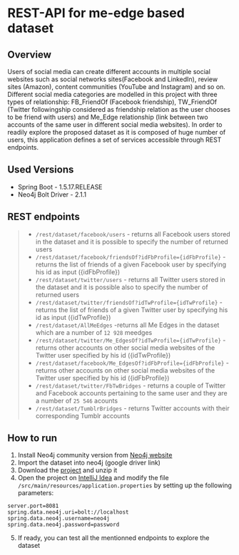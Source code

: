 # REST-API for me-edge based dataset 

## Overview
Users of social media can create different accounts in multiple social websites such as social networks sites(Facebook and LinkedIn), 
review sites (Amazon), content communities (YouTube and Instagram) and so on. Different social media categories are modelled in this project with three types of relationship: FB_FriendOf (Facebook friendship), TW_FriendOf (Twitter followingship considered as friendship relation  as the user chooses to be friend with users) and Me_Edge relationship (link between two accounts of the same user in different social media websites). 
In order to readily explore the proposed dataset as it is composed of huge number of users, this application defines a set of services accessible through REST endpoints.

## Used Versions
- Spring Boot - 1.5.17.RELEASE
- Neo4j Bolt Driver - 2.1.1
## REST endpoints
> - `/rest/dataset/facebook/users` - returns all Facebook users stored in the dataset and it is possible to specify the number of returned users
> - `/rest/dataset/facebook/friendsOf?idFbProfile={idFbProfile}` - returns the list of friends of a given Facebook user by specifying his id as input ({idFbProfile})
> - `/rest/dataset/twitter/users` - returns all Twitter users stored in the dataset and it is possible also to specify the number of returned users
> - `/rest/dataset/twitter/friendsOf?idTwProfile={idTwProfile}` - returns the list of friends of a given Twitter user by specifying his id as input ({idTwProfile})
> - `/rest/dataset/AllMeEdges` -returns all Me Edges in the dataset which are a number of `12 928` meedges
> - `/rest/dataset/twitter/Me_EdgesOf?idTwProfile={idTwProfile}` - returns other accounts on other social media websites of the Twitter user specified by his id ({idTwProfile})
> - `/rest/dataset/facebook/Me_EdgesOf?idFbProfile={idFbProfile}` - returns other accounts on other social media websites of the Twitter user specified by his id ({idFbProfile})
> - `/rest/dataset/twitter/FbTwBridges` - returns a couple of Twitter and Facebook accounts pertaining to the same user and they are a number of `25 546` acounts
> - `/rest/dataset/TumblrBridges` - returns Twitter accounts with their corresponding Tumblr accounts
## How to run
1. Install Neo4j community version from [Neo4j website](https://neo4j.com/download/)
2. Import the dataset into neo4j (google driver link)
3. Download the [project](https://github.com/amaraamina/MeEdgeBasedDataset-REST-API) and unzip it
4. Open the project on [IntelliJ Idea](https://www.jetbrains.com/idea/download/#section=windows) and modify the file `/src/main/resources/application.properties` by setting up the following parameters:
 ```
 server.port=8081
 spring.data.neo4j.uri=bolt://localhost
 spring.data.neo4j.username=neo4j
 spring.data.neo4j.password=password
 ```
5. If ready, you can test all the mentionned endpoints to explore the dataset






